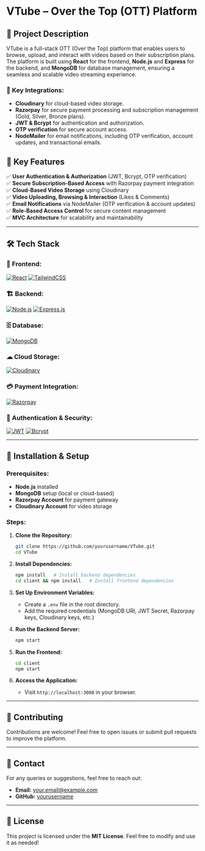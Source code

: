 # VTube – Over the Top (OTT) Platform

## 📌 Project Description
VTube is a full-stack OTT (Over the Top) platform that enables users to browse, upload, and interact with videos based on their subscription plans. The platform is built using **React** for the frontend, **Node.js** and **Express** for the backend, and **MongoDB** for database management, ensuring a seamless and scalable video streaming experience.

### 🔹 Key Integrations:
- **Cloudinary** for cloud-based video storage.
- **Razorpay** for secure payment processing and subscription management (Gold, Silver, Bronze plans).
- **JWT & Bcrypt** for authentication and authorization.
- **OTP verification** for secure account access.
- **NodeMailer** for email notifications, including OTP verification, account updates, and transactional emails.

## 🚀 Key Features
✅ **User Authentication & Authorization** (JWT, Bcrypt, OTP verification)  
✅ **Secure Subscription-Based Access** with Razorpay payment integration  
✅ **Cloud-Based Video Storage** using Cloudinary  
✅ **Video Uploading, Browsing & Interaction** (Likes & Comments)  
✅ **Email Notifications** via NodeMailer (OTP verification & account updates)  
✅ **Role-Based Access Control** for secure content management  
✅ **MVC Architecture** for scalability and maintainability  

---

## 🛠 Tech Stack

### 🎨 Frontend:
[![React](https://img.shields.io/badge/React-20232A?style=for-the-badge&logo=react&logoColor=61DAFB)](https://reactjs.org/)
[![TailwindCSS](https://img.shields.io/badge/TailwindCSS-38B2AC?style=for-the-badge&logo=tailwind-css&logoColor=white)](https://tailwindcss.com/)

### 🏗 Backend:
[![Node.js](https://img.shields.io/badge/Node.js-43853D?style=for-the-badge&logo=node.js&logoColor=white)](https://nodejs.org/)
[![Express.js](https://img.shields.io/badge/Express.js-404D59?style=for-the-badge&logo=express&logoColor=white)](https://expressjs.com/)

### 🗄 Database:
[![MongoDB](https://img.shields.io/badge/MongoDB-4EA94B?style=for-the-badge&logo=mongodb&logoColor=white)](https://www.mongodb.com/)

### ☁ Cloud Storage:
[![Cloudinary](https://img.shields.io/badge/Cloudinary-3448C5?style=for-the-badge&logo=cloudinary&logoColor=white)](https://cloudinary.com/)

### 💳 Payment Integration:
[![Razorpay](https://img.shields.io/badge/Razorpay-007AFF?style=for-the-badge&logo=razorpay&logoColor=white)](https://razorpay.com/)

### 🔑 Authentication & Security:
[![JWT](https://img.shields.io/badge/JWT-000000?style=for-the-badge&logo=jsonwebtokens&logoColor=white)](https://jwt.io/)
[![Bcrypt](https://img.shields.io/badge/Bcrypt-4A90E2?style=for-the-badge&logoColor=white)](https://www.npmjs.com/package/bcrypt)

---

## 📜 Installation & Setup
### Prerequisites:
- **Node.js** installed
- **MongoDB** setup (local or cloud-based)
- **Razorpay Account** for payment gateway
- **Cloudinary Account** for video storage

### Steps:
1. **Clone the Repository:**
   ```bash
   git clone https://github.com/yourusername/VTube.git
   cd VTube
   ```

2. **Install Dependencies:**
   ```bash
   npm install   # Install backend dependencies
   cd client && npm install   # Install frontend dependencies
   ```

3. **Set Up Environment Variables:**
   - Create a `.env` file in the root directory.
   - Add the required credentials (MongoDB URI, JWT Secret, Razorpay keys, Cloudinary keys, etc.)

4. **Run the Backend Server:**
   ```bash
   npm start
   ```

5. **Run the Frontend:**
   ```bash
   cd client
   npm start
   ```

6. **Access the Application:**
   - Visit `http://localhost:3000` in your browser.

---

## 🎯 Contributing
Contributions are welcome! Feel free to open issues or submit pull requests to improve the platform.

---

## 📧 Contact
For any queries or suggestions, feel free to reach out:
- **Email:** your.email@example.com
- **GitHub:** [yourusername](https://github.com/yourusername)

---

## 📜 License
This project is licensed under the **MIT License**. Feel free to modify and use it as needed!

